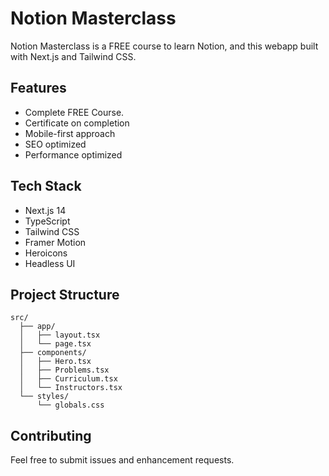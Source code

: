 # Notion Masterclass

Notion Masterclass is a FREE course to learn Notion, and this webapp built with Next.js and Tailwind CSS.

## Features

- Complete FREE Course.
- Certificate on completion
- Mobile-first approach
- SEO optimized
- Performance optimized

## Tech Stack

- Next.js 14
- TypeScript
- Tailwind CSS
- Framer Motion
- Heroicons
- Headless UI

## Project Structure

```
src/
  ├── app/
  │   ├── layout.tsx
  │   └── page.tsx
  ├── components/
  │   ├── Hero.tsx
  │   ├── Problems.tsx
  │   ├── Curriculum.tsx
  │   └── Instructors.tsx
  └── styles/
      └── globals.css
```

## Contributing

Feel free to submit issues and enhancement requests.
